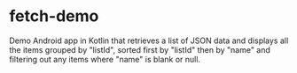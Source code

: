 # fetch-demo
Demo Android app in Kotlin that retrieves a list of JSON data and displays all the items grouped by "listId", sorted first by "listId" then by "name" and filtering out any items where "name" is blank or null.
